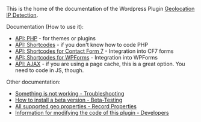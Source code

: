 This is the home of the documentation of the Wordpress Plugin [Geolocation IP Detection](https://wordpress.org/plugins/geoip-detect/).

Documentation (How to use it):
* [API: PHP](./API:-PHP.md) - for themes or plugins
* [API: Shortcodes](./API:-Shortcodes.md) - if you don't know how to code PHP
* [API: Shortcodes for Contact Form 7](./API:-Shortcodes-for-Contact-Form-7.md) - Integration into CF7 forms
* [API: Shortcodes for WPForms](./API:-Shortcodes-for-WPForms.md) - Integration into WPForms
* [API: AJAX](./API:-AJAX.md) - if you are using a page cache, this is a great option. You need to code in JS, though.

Other documentation:
* [Something is not working - Troubleshooting](./Troubleshooting.md)
* [How to install a beta version - Beta-Testing](./Beta-Testing.md)
* [All supported geo properties - Record Properties](./Record-Properties.md)
* [Information for modifying the code of this plugin - Developers](./Developers.md)
